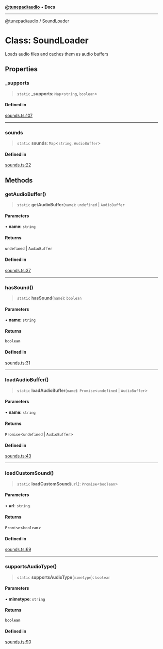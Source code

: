 [**@tunepad/audio**](../README.md) • **Docs**

***

[@tunepad/audio](../globals.md) / SoundLoader

# Class: SoundLoader

Loads audio files and caches them as audio buffers

## Properties

### \_supports

> `static` **\_supports**: `Map`\<`string`, `boolean`\>

#### Defined in

[sounds.ts:107](https://github.com/TIDAL-Lab/tunepad_audio/blob/9451562ae9f07b7b952ae7340ca3f4d9b8cd1a4e/src/sounds.ts#L107)

***

### sounds

> `static` **sounds**: `Map`\<`string`, `AudioBuffer`\>

#### Defined in

[sounds.ts:22](https://github.com/TIDAL-Lab/tunepad_audio/blob/9451562ae9f07b7b952ae7340ca3f4d9b8cd1a4e/src/sounds.ts#L22)

## Methods

### getAudioBuffer()

> `static` **getAudioBuffer**(`name`): `undefined` \| `AudioBuffer`

#### Parameters

• **name**: `string`

#### Returns

`undefined` \| `AudioBuffer`

#### Defined in

[sounds.ts:37](https://github.com/TIDAL-Lab/tunepad_audio/blob/9451562ae9f07b7b952ae7340ca3f4d9b8cd1a4e/src/sounds.ts#L37)

***

### hasSound()

> `static` **hasSound**(`name`): `boolean`

#### Parameters

• **name**: `string`

#### Returns

`boolean`

#### Defined in

[sounds.ts:31](https://github.com/TIDAL-Lab/tunepad_audio/blob/9451562ae9f07b7b952ae7340ca3f4d9b8cd1a4e/src/sounds.ts#L31)

***

### loadAudioBuffer()

> `static` **loadAudioBuffer**(`name`): `Promise`\<`undefined` \| `AudioBuffer`\>

#### Parameters

• **name**: `string`

#### Returns

`Promise`\<`undefined` \| `AudioBuffer`\>

#### Defined in

[sounds.ts:43](https://github.com/TIDAL-Lab/tunepad_audio/blob/9451562ae9f07b7b952ae7340ca3f4d9b8cd1a4e/src/sounds.ts#L43)

***

### loadCustomSound()

> `static` **loadCustomSound**(`url`): `Promise`\<`boolean`\>

#### Parameters

• **url**: `string`

#### Returns

`Promise`\<`boolean`\>

#### Defined in

[sounds.ts:69](https://github.com/TIDAL-Lab/tunepad_audio/blob/9451562ae9f07b7b952ae7340ca3f4d9b8cd1a4e/src/sounds.ts#L69)

***

### supportsAudioType()

> `static` **supportsAudioType**(`mimetype`): `boolean`

#### Parameters

• **mimetype**: `string`

#### Returns

`boolean`

#### Defined in

[sounds.ts:90](https://github.com/TIDAL-Lab/tunepad_audio/blob/9451562ae9f07b7b952ae7340ca3f4d9b8cd1a4e/src/sounds.ts#L90)
